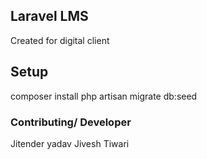 ## Laravel LMS
Created for digital client

## Setup
composer install
php artisan migrate db:seed

### Contributing/ Developer
Jitender yadav
Jivesh Tiwari

